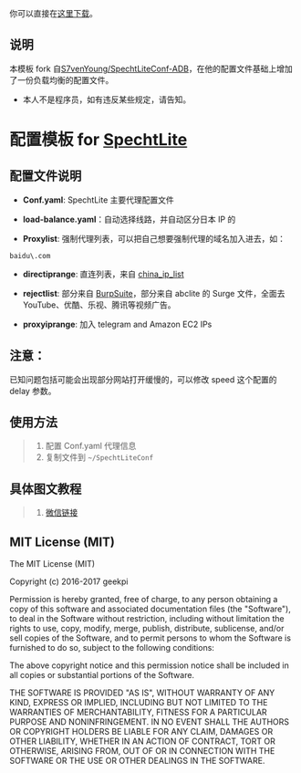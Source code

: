 你可以直接在[这里下载](https://github.com/Sunrunchen/SpechtLiteConf-ADB/archive/v0.1.zip)。
## 说明
本模板 fork 自[S7venYoung/SpechtLiteConf-ADB](https://github.com/S7venYoung/SpechtLiteConf-ADB)，在他的配置文件基础上增加了一份负载均衡的配置文件。
- 本人不是程序员，如有违反某些规定，请告知。
# 配置模板 for [SpechtLite](https://github.com/zhuhaow/SpechtLite)

## 配置文件说明
- **Conf.yaml**: SpechtLite 主要代理配置文件

- **load-balance.yaml**：自动选择线路，并自动区分日本 IP 的

- **Proxylist**: 强制代理列表，可以把自己想要强制代理的域名加入进去，如：
```
baidu\.com
```
- **directiprange**: 直连列表，来自 [china_ip_list](https://github.com/17mon/china_ip_list)

- **rejectlist**: 部分来自 [BurpSuite](https://raw.githubusercontent.com/BurpSuite/CloudGate-RuleList/master/Rule/REJECT)，部分来自 abclite 的 Surge 文件，全面去 YouTube、优酷、乐视、腾讯等视频广告。

- **proxyiprange**: 加入 telegram and Amazon EC2 IPs

## 注意：

已知问题包括可能会出现部分网站打开缓慢的，可以修改 speed 这个配置的 delay 参数。

## 使用方法
> 1. 配置 Conf.yaml 代理信息
> 2. 复制文件到 `~/SpechtLiteConf`

## 具体图文教程
> 1. [微信链接](http://mp.weixin.qq.com/s/nIIZ7KprczpcBUUSsWDh2Q)

## MIT License (MIT)

The MIT License (MIT)

Copyright (c) 2016-2017 geekpi

Permission is hereby granted, free of charge, to any person obtaining a copy
of this software and associated documentation files (the "Software"), to deal
in the Software without restriction, including without limitation the rights
to use, copy, modify, merge, publish, distribute, sublicense, and/or sell
copies of the Software, and to permit persons to whom the Software is
furnished to do so, subject to the following conditions:

The above copyright notice and this permission notice shall be included in all
copies or substantial portions of the Software.

THE SOFTWARE IS PROVIDED "AS IS", WITHOUT WARRANTY OF ANY KIND, EXPRESS OR
IMPLIED, INCLUDING BUT NOT LIMITED TO THE WARRANTIES OF MERCHANTABILITY,
FITNESS FOR A PARTICULAR PURPOSE AND NONINFRINGEMENT. IN NO EVENT SHALL THE
AUTHORS OR COPYRIGHT HOLDERS BE LIABLE FOR ANY CLAIM, DAMAGES OR OTHER
LIABILITY, WHETHER IN AN ACTION OF CONTRACT, TORT OR OTHERWISE, ARISING FROM,
OUT OF OR IN CONNECTION WITH THE SOFTWARE OR THE USE OR OTHER DEALINGS IN THE
SOFTWARE.

